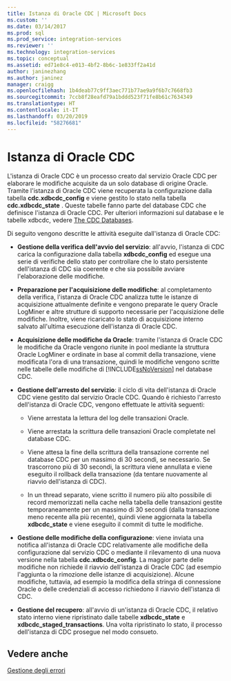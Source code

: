 ```yaml
---
title: Istanza di Oracle CDC | Microsoft Docs
ms.custom: ''
ms.date: 03/14/2017
ms.prod: sql
ms.prod_service: integration-services
ms.reviewer: ''
ms.technology: integration-services
ms.topic: conceptual
ms.assetid: ed71e8c4-e013-4bf2-8b6c-1e833ff2a41d
author: janinezhang
ms.author: janinez
manager: craigg
ms.openlocfilehash: 1b4deab77c9ff3aec771b77ae9a9f6b7c7668fb3
ms.sourcegitcommit: 7ccb8f28eafd79a1bddd523f71fe8b61c7634349
ms.translationtype: HT
ms.contentlocale: it-IT
ms.lasthandoff: 03/20/2019
ms.locfileid: "58276681"
---
```

# <a name="the-oracle-cdc-instance"></a>Istanza di Oracle CDC
  L'istanza di Oracle CDC è un processo creato dal servizio Oracle CDC per elaborare le modifiche acquisite da un solo database di origine Oracle. Tramite l'istanza di Oracle CDC viene recuperata la configurazione dalla tabella **cdc.xdbcdc_config** e viene gestito lo stato nella tabella **cdc.xdbcdc_state** . Queste tabelle fanno parte del database CDC che definisce l'istanza di Oracle CDC. Per ulteriori informazioni sul database e le tabelle xdbcdc, vedere [The CDC Databases](../../integration-services/change-data-capture/working-with-the-oracle-cdc-service.md#BKMK_CDCdatabase).  
  
 Di seguito vengono descritte le attività eseguite dall'istanza di Oracle CDC:  
  
-   **Gestione della verifica dell'avvio del servizio**: all'avvio, l'istanza di CDC carica la configurazione dalla tabella **xdbcdc_config** ed esegue una serie di verifiche dello stato per controllare che lo stato persistente dell'istanza di CDC sia coerente e che sia possibile avviare l'elaborazione delle modifiche.  
  
-   **Preparazione per l'acquisizione delle modifiche**: al completamento della verifica, l'istanza di Oracle CDC analizza tutte le istanze di acquisizione attualmente definite e vengono preparate le query Oracle LogMiner e altre strutture di supporto necessarie per l'acquisizione delle modifiche. Inoltre, viene ricaricato lo stato di acquisizione interno salvato all'ultima esecuzione dell'istanza di Oracle CDC.  
  
-   **Acquisizione delle modifiche da Oracle**: tramite l'istanza di Oracle CDC le modifiche da Oracle vengono riunite in pool mediante la struttura Oracle LogMiner e ordinate in base al commit della transazione, viene modificata l'ora di una transazione, quindi le modifiche vengono scritte nelle tabelle delle modifiche di [!INCLUDE[ssNoVersion](../../includes/ssnoversion-md.md)] nel database CDC.  
  
-   **Gestione dell'arresto del servizio**: il ciclo di vita dell'istanza di Oracle CDC viene gestito dal servizio Oracle CDC. Quando è richiesto l'arresto dell'istanza di Oracle CDC, vengono effettuate le attività seguenti:  
  
    -   Viene arrestata la lettura del log delle transazioni Oracle.  
  
    -   Viene arrestata la scrittura delle transazioni Oracle completate nel database CDC.  
  
    -   Viene attesa la fine della scrittura della transazione corrente nel database CDC per un massimo di 30 secondi, se necessario. Se trascorrono più di 30 secondi, la scrittura viene annullata e viene eseguito il rollback della transazione (da tentare nuovamente al riavvio dell'istanza di CDC).  
  
    -   In un thread separato, viene scritto il numero più alto possibile di record memorizzati nella cache nella tabella delle transazioni gestite temporaneamente per un massimo di 30 secondi (dalla transazione meno recente alla più recente), quindi viene aggiornata la tabella **xdbcdc_state** e viene eseguito il commit di tutte le modifiche.  
  
-   **Gestione delle modifiche della configurazione**: viene inviata una notifica all'istanza di Oracle CDC relativamente alle modifiche della configurazione dal servizio CDC o mediante il rilevamento di una nuova versione nella tabella **cdc.xdbcdc_config**. La maggior parte delle modifiche non richiede il riavvio dell'istanza di Oracle CDC (ad esempio l'aggiunta o la rimozione delle istanze di acquisizione). Alcune modifiche, tuttavia, ad esempio la modifica della stringa di connessione Oracle o delle credenziali di accesso richiedono il riavvio dell'istanza di CDC.  
  
-   **Gestione del recupero**: all'avvio di un'istanza di Oracle CDC, il relativo stato interno viene ripristinato dalle tabelle **xdbcdc_state** e **xdbcdc_staged_transactions**. Una volta ripristinato lo stato, il processo dell'istanza di CDC prosegue nel modo consueto.  
  
## <a name="see-also"></a>Vedere anche  
 [Gestione degli errori](../../integration-services/change-data-capture/error-handling.md)  
  
  
